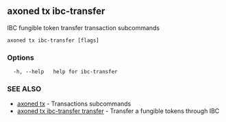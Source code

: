 ## axoned tx ibc-transfer

IBC fungible token transfer transaction subcommands

```
axoned tx ibc-transfer [flags]
```

### Options

```
  -h, --help   help for ibc-transfer
```

### SEE ALSO

* [axoned tx](axoned_tx.md)	 - Transactions subcommands
* [axoned tx ibc-transfer transfer](axoned_tx_ibc-transfer_transfer.md)	 - Transfer a fungible tokens through IBC
